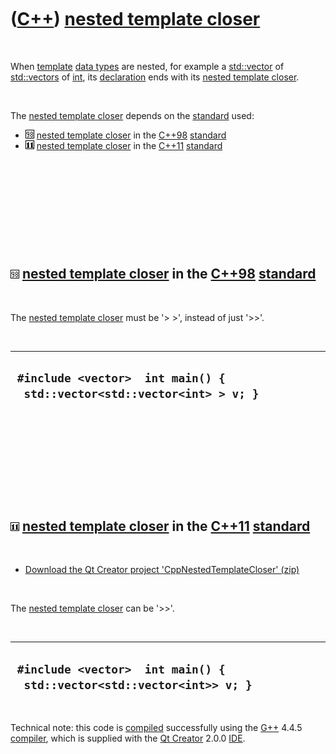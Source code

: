 
 

 

 

 

 

([C++](Cpp.md)) [nested template closer](CppNestedTemplateCloser.md)
======================================================================

 

When [template](CppTemplate.md) [data types](CppDataType.md) are
nested, for example a [std::vector](CppVector.md) of
[std::vectors](CppVector.md) of [int](CppInt.md), its
[declaration](CppDeclaration.md) ends with its [nested template
closer](CppNestedTemplateCloser.md).

 

The [nested template closer](CppNestedTemplateCloser.md) depends on the
[standard](CppStandard.md) used:

-   ![C++98](PicCpp98.png) [nested template
    closer](CppNestedTemplateCloser.md) in the [C++98](Cpp98.md)
    [standard](CppStandard.md)
-   ![C++11](PicCpp11.png) [nested template
    closer](CppNestedTemplateCloser.md) in the [C++11](Cpp11.md)
    [standard](CppStandard.md)

 

 

 

 

 

![C++98](PicCpp98.png) [nested template closer](CppNestedTemplateCloser.md) in the [C++98](Cpp98.md) [standard](CppStandard.md)
----------------------------------------------------------------------------------------------------------------------------------

 

The [nested template closer](CppNestedTemplateCloser.md) must be '&gt;
&gt;', instead of just '&gt;&gt;'.

 

  --------------------------------------------------------------------------
  ` #include <vector>  int main() {   std::vector<std::vector<int> > v; }`
  --------------------------------------------------------------------------

 

 

 

 

 

![C++11](PicCpp11.png) [nested template closer](CppNestedTemplateCloser.md) in the [C++11](Cpp11.md) [standard](CppStandard.md)
----------------------------------------------------------------------------------------------------------------------------------

 

-   [Download the Qt Creator project
    'CppNestedTemplateCloser' (zip)](CppNestedTemplateCloser.zip)

 

The [nested template closer](CppNestedTemplateCloser.md) can be
'&gt;&gt;'.

 

  -------------------------------------------------------------------------
  ` #include <vector>  int main() {   std::vector<std::vector<int>> v; }`
  -------------------------------------------------------------------------

 

Technical note: this code is [compiled](CppCompile.md) successfully
using the [G++](CppGpp.md) 4.4.5 [compiler](CppCompiler.md), which is
supplied with the [Qt Creator](CppQtCreator.md) 2.0.0
[IDE](CppIde.md).

 

 

 

 

 


